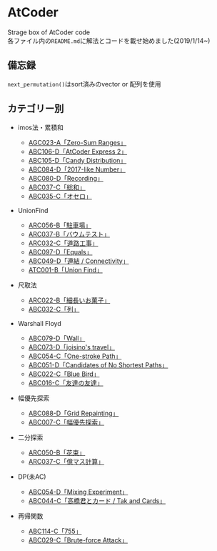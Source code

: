 # AtCoder
Strage box of AtCoder code  
各ファイル内の`README.md`に解法とコードを載せ始めました(2019/1/14~)  
  
## 備忘録  
`next_permutation()`はsort済みのvector or 配列を使用  
  
## カテゴリー別  
- imos法・累積和  
    - [AGC023-A「Zero-Sum Ranges」](https://beta.atcoder.jp/contests/agc023/tasks/agc023_a)  
    - [ABC106-D「AtCoder Express 2」](https://beta.atcoder.jp/contests/abc106/tasks/abc106_d)
    - [ABC105-D「Candy Distribution」](https://beta.atcoder.jp/contests/abc105/tasks/abc105_d)  
    - [ABC084-D「2017-like Number」](https://beta.atcoder.jp/contests/abc084/tasks/abc084_d)  
    - [ABC080-D「Recording」](https://beta.atcoder.jp/contests/abc080/tasks/abc080_d)  
    - [ABC037-C「総和」](https://beta.atcoder.jp/contests/abc037/tasks/abc037_c)  
    - [ABC035-C「オセロ」](https://beta.atcoder.jp/contests/abc035/tasks/abc035_c)  
  
- UnionFind  
    - [ARC056-B「駐車場」](https://beta.atcoder.jp/contests/arc056/tasks/arc056_b)  
    - [ARC037-B「バウムテスト」](https://beta.atcoder.jp/contests/arc037/tasks/arc037_b)  
    - [ARC032-C「道路工事」](https://beta.atcoder.jp/contests/arc032/tasks/arc032_2)  
    - [ABC097-D「Equals」](https://beta.atcoder.jp/contests/abc097/tasks/arc097_b)  
    - [ABC049-D「連結 / Connectivity」](https://beta.atcoder.jp/contests/abc049/tasks/arc065_b)  
    - [ATC001-B「Union Find」](https://beta.atcoder.jp/contests/atc001/tasks/unionfind_a)  
  
- 尺取法  
    - [ARC022-B「細長いお菓子」](https://beta.atcoder.jp/contests/arc022/tasks/arc022_2)  
    - [ABC032-C「列」](https://beta.atcoder.jp/contests/abc032/tasks/abc032_c)  
  
- Warshall Floyd  
    - [ABC079-D「Wall」](https://beta.atcoder.jp/contests/abc079/tasks/abc079_d)  
    - [ABC073-D「joisino's travel」](https://beta.atcoder.jp/contests/abc073/tasks/abc073_d)  
    - [ABC054-C「One-stroke Path」](https://beta.atcoder.jp/contests/abc054/tasks/abc054_c)  
    - [ABC051-D「Candidates of No Shortest Paths」](https://atcoder.jp/contests/abc051/tasks/abc051_d)  
    - [ABC022-C「Blue Bird」](https://beta.atcoder.jp/contests/abc022/tasks/abc022_c)  
    - [ABC016-C「友達の友達」](https://beta.atcoder.jp/contests/abc016/tasks/abc016_3)  
  
- 幅優先探索  
    - [ABC088-D「Grid Repainting」](https://atcoder.jp/contests/abc088/tasks/abc088_d)  
    - [ABC007-C「幅優先探索」](https://atcoder.jp/contests/abc007/tasks/abc007_3)  
  
- 二分探索  
    - [ARC050-B「花束」](https://beta.atcoder.jp/contests/arc050/tasks/arc050_b)  
    - [ARC037-C「億マス計算」](https://beta.atcoder.jp/contests/arc037/tasks/arc037_c)  
  
- DP(未AC)  
    - [ABC054-D「Mixing Experiment」](https://beta.atcoder.jp/contests/abc054/tasks/abc054_d)  
    - [ABC044-C「高橋君とカード / Tak and Cards」](https://beta.atcoder.jp/contests/abc044/tasks/arc060_a)  
  
- 再帰関数  
    - [ABC114-C「755」](https://beta.atcoder.jp/contests/abc114/tasks/abc114_c)  
    - [ABC029-C「Brute-force Attack」](https://beta.atcoder.jp/contests/abc029/tasks/abc029_c)  